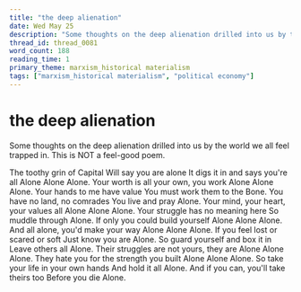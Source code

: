 ```yaml
---
title: "the deep alienation"
date: Wed May 25
description: "Some thoughts on the deep alienation drilled into us by the world we all feel trapped in. This is NOT a feel-good poem."
thread_id: thread_0081
word_count: 188
reading_time: 1
primary_theme: marxism_historical materialism
tags: ["marxism_historical materialism", "political economy"]
---
```


# the deep alienation

Some thoughts on the deep alienation drilled into us by the world we all feel trapped in. This is NOT a feel-good poem.

The toothy grin of Capital
Will say you are alone
It digs it in and says you're all
Alone
Alone
Alone.
Your worth is all your own, you work
Alone
Alone
Alone. Your hands to me have value
You must work them to the
Bone.
You have no land, no comrades
You live and pray
Alone.
Your mind, your heart, your values all
Alone
Alone
Alone.
Your struggle has no meaning here
So muddle through
Alone. If only you could build yourself
Alone
Alone
Alone.
And all alone, you'd make your way
Alone
Alone
Alone.
If you feel lost or scared or soft
Just know you are
Alone.
So guard yourself and box it in
Leave others all
Alone. Their struggles are not yours, they are
Alone
Alone
Alone.
They hate you for the strength you built
Alone
Alone
Alone.
So take your life in your own hands
And hold it all
Alone.
And if you can, you'll take theirs too
Before you die
Alone.